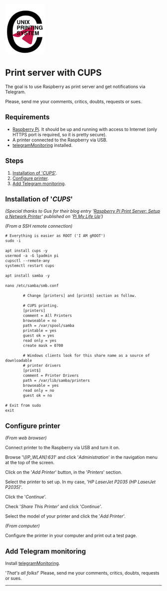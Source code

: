 ![Logo](https://github.com/FIN392/Raspberry/raw/main/images/CUPS-Logo.png)

# Print server with CUPS

The goal is to use Raspberry as print server and get notifications via Telegram.

Please, send me your comments, critics, doubts, requests or sues.

## Requirements

- [Raspberry Pi](https://www.raspberrypi.org). It should be up and running with access to Internet (only HTTPS port is required, so it is pretty secure).
- A printer connected to the Raspberry via USB.
- [telegramMonitoring](https://github.com/FIN392/Raspberry/edit/main/telegramMonitoring)  installed.

## Steps

1. [Installation of '*CUPS*'](#CUPS).
2. [Configure printer](#config).
3. [Add Telegram monitoring](#telegram).

## <a name="CUPS"></a>Installation of '*CUPS*'

*(Special thanks to Gus for their blog entry '[Raspberry Pi Print Server: Setup a Network Printer](https://pimylifeup.com/raspberry-pi-print-server/)' published on '[Pi My Life Up](https://pimylifeup.com/)')*

*(From a SSH remote connection)*

```
# Everything is easier as ROOT ('I AM gROOT')
sudo -i

apt install cups -y
usermod -a -G lpadmin pi
cupsctl --remote-any
systemctl restart cups

apt install samba -y

nano /etc/samba/smb.conf

        # Change [printers] and [print$] section as follow.

        # CUPS printing.  
        [printers]
        comment = All Printers
        browseable = no
        path = /var/spool/samba
        printable = yes
        guest ok = yes
        read only = yes
        create mask = 0700

        # Windows clients look for this share name as a source of downloadable
        # printer drivers
        [print$]
        comment = Printer Drivers
        path = /var/lib/samba/printers
        browseable = yes
        read only = no
        guest ok = no

# Exit from sudo
exit
```

## <a name="config"></a>Configure printer

*(From web browser)*

Connect printer to the Raspberry via USB and turn it on.

Browse '*\\\[IP_WLAN]:631*' and click '*Administration*' in the navigation menu at the top of the screen.

Click on the '*Add Printer*' button, in the '*Printers*' section.

Select the printer to set up. In my case, '*HP LaserJet P2035 (HP LaserJet P2035)*'.

Click the '*Continue*'.

Check '*Share This Printer*' and click '*Continue*'.

Select the model of your printer and click the '*Add Printer*'.

*(From computer)*

Configure the printer in your computer and print out a test page.

## <a name="telegram"></a>Add Telegram monitoring

Install [telegramMonitoring](https://github.com/FIN392/Raspberry/edit/main/telegramMonitoring).











'*That's all folks!*' Please, send me your comments, critics, doubts, requests or sues.

---
